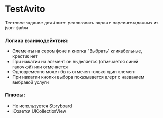 # TestAvito
Тестовое задание для Авито: реализовать экран с парсингом данных из json-файла

### Логика взаимодействия:
- Элементы на сером фоне и кнопка "Выбрать" кликабельные, крестик нет
- При нажатии на элемент он выделяется (отмечается синей галочкой) или отменяется
- Одновременно может быть отмечен только один элемент
- При нажатии кнопки выбора показывается алерт с названием выбраной услуги

### Плюсы:
+ Не используется Storyboard
+ Юзается UICollectionView
